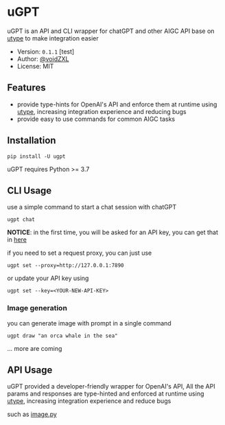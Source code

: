 # uGPT

uGPT is an API and CLI wrapper for chatGPT and other AIGC API base on [utype](https://github.com/utilmeta/utype) to make integration easier

* Version: `0.1.1` [test]
* Author: [@voidZXL](https://github.com/voidZXL)
* License: MIT

## Features

* provide type-hints for OpenAI's API and enforce them at runtime using [utype](https://github.com/utilmeta/utype), increasing integration experience and reducing bugs
* provide easy to use commands for common AIGC tasks

## Installation

```shell
pip install -U ugpt
```

uGPT requires Python >= 3.7

## CLI Usage
use a simple command to start a chat session with chatGPT
```shell
ugpt chat 
```

**NOTICE**: in the first time, you will be asked for an API key, you can get that in [here](https://platform.openai.com/account/api-keys)

if you need to set a request proxy, you can just use
```shell
ugpt set --proxy=http://127.0.0.1:7890
```

or update your API key using
```shell
ugpt set --key=<YOUR-NEW-API-KEY>
```

### Image generation
you can generate image with prompt in a single command
```shell
ugpt draw "an orca whale in the sea"
```

... more are coming

## API Usage
uGPT provided a developer-friendly wrapper for OpenAI's API, All the API params and responses are type-hinted and enforced at runtime using [utype](https://github.com/utilmeta/utype), increasing integration experience and reduce bugs

such as [image.py](https://github.com/voidZXL/ugpt/blob/main/ugpt/image.py)
